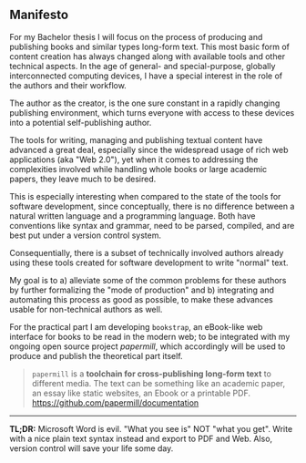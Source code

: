## Manifesto


For my Bachelor thesis I will focus on the process of 
producing and publishing books and similar types long-form text. 
This most basic form of content creation has always changed 
along with available tools and other technical aspects.
In the age of general- and special-purpose, globally 
interconnected computing devices, I have a special interest
in the role of the authors and their workflow.

The author as the creator, is the 
one sure constant in a rapidly changing publishing environment, 
which turns everyone with access to these devices into a 
potential self-publishing author.

The tools for writing, managing and publishing textual content
have advanced a great deal, especially since the widespread
usage of rich web applications (aka "Web 2.0"), yet when it 
comes to addressing the complexities involved while handling 
whole books or large academic papers, they leave much to be desired. 

This is especially interesting when compared to the state of 
the tools for software development, since conceptually, there 
is no difference between a natural written language and a 
programming language. Both have conventions like syntax
and grammar, need to be parsed, compiled, and are best put under
a version control system.

Consequentially, there is a subset of technically involved authors
already using these tools created for software development to write
"normal" text.

My goal is to a) alleviate some of the common problems for these 
authors by further formalizing the "mode of production" and 
b) integrating and automating this process as good as possible, to
make these advances usable for non-technical authors as well.

For the practical part I am developing `bookstrap`, an eBook-like web interface
for books to be read in the modern web; to be integrated with my 
ongoing open source project *papermill*, which accordingly
will be used to produce and publish the theoretical part itself.

> `papermill` is a **toolchain for cross-publishing long-form text** to different media. The text can be something like an academic paper, an essay like static websites, an Ebook or a printable PDF.
<https://github.com/papermill/documentation>

---

**TL;DR:** Microsoft Word is evil. "What you see is" NOT "what you get".
Write with a nice plain text syntax instead and export to PDF and Web.
Also, version control will save your life some day.


